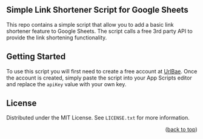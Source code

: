 <!-- CONTRIBUTING -->
## Simple Link Shortener Script for Google Sheets

This repo contains a simple script that allow you to add a basic link shortener feature to Google Sheets. The script calls a free 3rd party API to provide the link shortening functionality.

## Getting Started

To use this script you will first need to create a free account at [UrlBae](https://urlbae.com/user/register). Once the account is created, simply paste the script into your App Scripts editor and replace the `apiKey` value with your own key.


<!-- LICENSE -->
## License

Distributed under the MIT License. See `LICENSE.txt` for more information.

<p align="right">(<a href="#top">back to top</a>)</p>